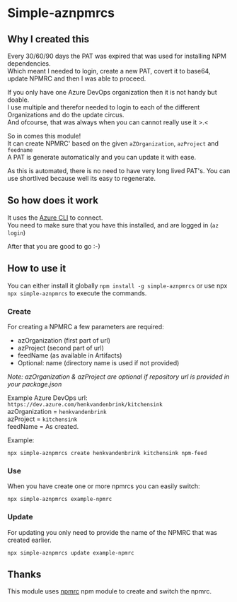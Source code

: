 # Simple-aznpmrcs

## Why I created this

Every 30/60/90 days the PAT was expired that was used for installing NPM dependencies.  
Which meant I needed to login, create a new PAT, covert it to base64, update NPMRC and then I was able to proceed.  

If you only have one Azure DevOps organization then it is not handy but doable.  
I use multiple and therefor needed to login to each of the different Organizations and do the update circus.  
And ofcourse, that was always when you can cannot really use it >.<  

So in comes this module!  
It can create NPMRC' based on the given `aZOrganization`, `azProject` and `feedname`  
A PAT is generate automatically and you can update it with ease.  

As this is automated, there is no need to have very long lived PAT's. You can use shortlived because well its easy to regenerate. 

## So how does it work

It uses the [Azure CLI](https://learn.microsoft.com/en-us/cli/azure/install-azure-cli) to connect.  
You need to make sure that you have this installed, and are logged in (`az login`)  

After that you are good to go :-) 

## How to use it

You can either install it globally `npm install -g simple-aznpmrcs` or use npx `npx simple-aznpmrcs` to execute the commands.  

### Create

For creating a NPMRC a few parameters are required: 
- azOrganization (first part of url) 
- azProject (second part of url)
- feedName (as available in Artifacts)
- Optional: name (directory name is used if not provided)

*Note: azOrganization & azProject are optional if repository url is provided in your package.json*

Example Azure DevOps url:  `https://dev.azure.com/henkvandenbrink/kitchensink`  
azOrganization = `henkvandenbrink`  
azProject = `kitchensink`  
feedName = As created.

Example:

`npx simple-aznpmrcs create henkvandenbrink kitchensink npm-feed`

### Use

When you have create one or more npmrcs you can easily switch:  

`npx simple-aznpmrcs example-npmrc`

### Update

For updating you only need to provide the name of the NPMRC that was created earlier.  

`npx simple-aznpmrcs update example-npmrc`


## Thanks

This module uses [npmrc](https://github.com/deoxxa/npmrc) npm module to create and switch the npmrc.  

